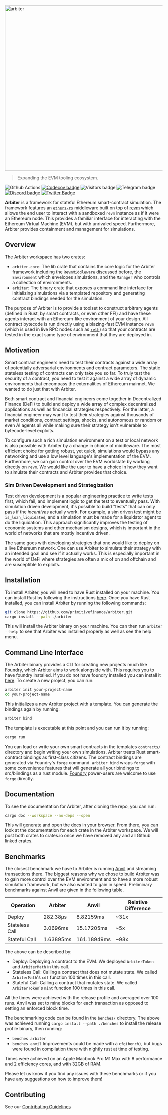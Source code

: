 <img width="529" alt="arbiter" src="https://user-images.githubusercontent.com/20118821/236929861-2a1fe071-0053-453c-ac86-224b32febcd6.png">

> Expanding the EVM tooling ecosystem.

![Github Actions](https://github.com/primitivefinance/arbiter/workflows/test/badge.svg)
[![Codecov badge](https://codecov.io/gh/primitivefinance/arbiter/branch/main/graph/badge.svg?token=UQ1SE0D9IN)](https://codecov.io/gh/primitivefinance/arbiter)
![Visitors badge](https://visitor-badge.laobi.icu/badge?page_id=arbiter)
![Telegram badge](https://img.shields.io/endpoint?color=neon&logo=telegram&label=chat&style=flat-square&url=https%3A%2F%2Ftg.sumanjay.workers.dev%2Farbiter_rs)
[![Discord badge](https://dcbadge.vercel.app/api/server/primitive?style=flat)](https://discord.gg/primitive)
[![Twitter Badge](https://badgen.net/badge/icon/twitter?icon=twitter&label)](https://twitter.com/primitivefi)

**Arbiter** is a framework for stateful Ethereum smart-contract simulation. 
The framework features an [`ethers-rs`](https://github.com/gakonst/ethers-rs) middleware built on top of [revm](https://github.com/bluealloy/revm) which allows the end user to interact with a sandboxed `revm` instance as if it were an Ethereum node. This provides a familiar interface for interacting with the Ethereum Virtual Machine (EVM), but with unrivaled speed. Furthermore, Arbiter provides containment and management for simulations.

## Overview

The Arbiter workspace has two crates:
- `arbiter-core`: The lib crate that contains the core logic for the Arbiter framework including the `RevmMiddleware` discussed before, the `Environment` which envelopes simulations, and the `Manager` who controls a collection of environments.
- `arbiter`: The binary crate that exposes a command line interface for initializing simulations via a templated repository and generating contract bindings needed for the simulation.

The purpose of Arbiter is to provide a toolset to construct arbitrary agents (defined in Rust, by smart contracts, or even other FFI) and have these agents interact with an Ethereum-like environment of your design. 
All contract bytecode is run directly using a blazing-fast EVM instance `revm` (which is used in live RPC nodes such as [`reth`](https://github.com/paradigmxyz/reth)) so that your contracts are tested in the exact same type of environment that they are deployed in.

## Motivation 

Smart contract engineers need to test their contracts against a wide array of potentially adversarial environments and contract parameters. 
The static stateless testing of contracts can only take you so far. To truly test the security of a contract, you need to test it against a wide array of dynamic environments that encompass the externalities of Ethereum mainnet. We wanted to do just that with Arbiter. 

Both smart contract and financial engineers come together in Decentralized Finance (DeFi) to build and deploy a wide array of complex decentralized applications as well as fincancial strategies respectively. 
For the latter, a financial engineer may want to test their strategies against thousands of market conditions, contract settings, shocks, and autonomous or random or even AI agents all while making sure their strategy isn't vulnerable to bytecode-level exploits.

To configure such a rich simulation environment on a test or local network is also possible with Arbiter by a change in choice of middleware. 
The most efficient choice for getting robust, yet quick, simulations would bypass any networking and use a low level language's implementation of the EVM. 
Furthermore, we can gain control over the EVM worldstate by working directly on `revm`.
We would like the user to have a choice in how they want to simulate their contracts and Arbiter provides that choice.

### Sim Driven Development and Strategization 

Test driven development is a popular engineering practice to write tests first, which fail, and implement logic to get the test to eventually pass. With simulation driven development, it's possible to build "tests" that can only pass if the *incentives* actually work. For example, a sim driven test might be `is_loan_liquidated`, and a simulation must be made for a liquidator agent to do the liquidation. This approach significantly improves the testing of economic systems and other mechanism designs, which is important in the world of networks that are mostly incentive driven.

The same goes with developing strategies that one would like to deploy on a live Ethereum network. One can use Arbiter to simulate their strategy with an intended goal and see if it actually works. This is especially important in the world of DeFi where strategies are often a mix of on and offchain and are susceptible to exploits.

## Installation

To install Arbiter, you will need to have Rust installed on your machine. You can install Rust by following the instructions [here](https://www.rust-lang.org/tools/install). Once you have Rust installed, you can install Arbiter by running the following commands:

```bash
git clone https://github.com/primitivefinance/arbiter.git
cargo install --path ./arbiter
```
This will install the Arbiter binary on your machine. You can then run `arbiter --help` to see that Arbiter was installed properly as well as see the help menu.

## Command Line Interface 

The Arbiter binary provides a CLI for creating new projects much like [Foundry](https://github.com/foundry-rs/foundry), which Arbiter aims to work alongside with. This requires you to have foundry installed. If you do not have foundry installed you can install it [here](https://getfoundry.sh/). To create a new project, you can run:

```bash
arbiter init your-project-name
cd your-project-name
```

This initializes a new Arbiter project with a template. You can generate the bindings again by running:

```bash
arbiter bind
```

The template is executable at this point and you can run it by running:
```bash
cargo run
```

You can load or write your own smart contracts in the templates `contracts/` directory and begin writing your own simulations. Arbiter treats Rust smart-contract bindings as first-class citizens. The contract bindings are generated via Foundry's `forge` command. 
`arbiter bind` wraps `forge` with some convenience features that will generate all your bindings to src/biindings as a rust module. [Foundry](https://github.com/foundry-rs/foundry) power-users are welcome to use `forge` directly.

## Documentation

To see the documentation for Arbiter, after cloning the repo, you can run:

```bash
cargo doc --workspace --no-deps --open
```

This will generate and open the docs in your browser. From there, you can look at the documentation for each crate in the Arbiter workspace. 
We will post both crates to crates.io once we have removed any and all Github linked crates.

## Benchmarks

The closest benchmark we have to Arbiter is running [Anvil](https://github.com/foundry-rs/foundry/tree/master/crates/anvil) and streaming transactions there. The biggest reasons why we chose to build Arbiter was to gain more control over the EVM environment and to have a more robust simulation framework, but we also wanted to gain in speed. Preliminary benchmarks against Anvil are given in the following table.

| Operation       |  Arbiter  |    Anvil    | Relative Difference |
|-----------------|-----------|-------------|---------------------|
| Deploy          | 282.38µs  | 8.82159ms   | ~31x                |
| Stateless Call  | 3.0696ms  | 15.17205ms  | ~5x                 |
| Stateful Call   | 1.63895ms | 161.18949ms | ~98x                |

The above can be described by:
- Deploy: Deploying a contract to the EVM. We deployed `ArbiterToken` and `ArbiterMath` in this call.
- Stateless Call: Calling a contract that does not mutate state. We called `ArbiterMath`'s `cdf` function 100 times in this call.
- Stateful Call: Calling a contract that mutates state. We called `ArbiterToken`'s `mint` function 100 times in this call.

All the times were achieved with the release profile and averaged over 100 runs. Anvil was set to mine blocks for each transaction as opposed to setting an enforced block time. 

The benchmarking code can be found in the `benches/` directory. The above was achieved running `cargo install --path ./benches` to install the release profile binary, then running:
- `benches arbiter`
- `benches anvil`
Improvements could be made with a `cfg(bench)`, but bugs were found in compilation there with nightly rust at time of testing. 

Times were achieved on an Apple Macbook Pro M1 Max with 8 performance and 2 efficiency cores, and with 32GB of RAM.

Please let us know if you find any issues with these benchmarks or if you have any suggestions on how to improve them!


## Contributing

See our [Contributing Guidelines](https://github.com/primitivefinance/arbiter/blob/main/.github/CONTRIBUTING.md)
